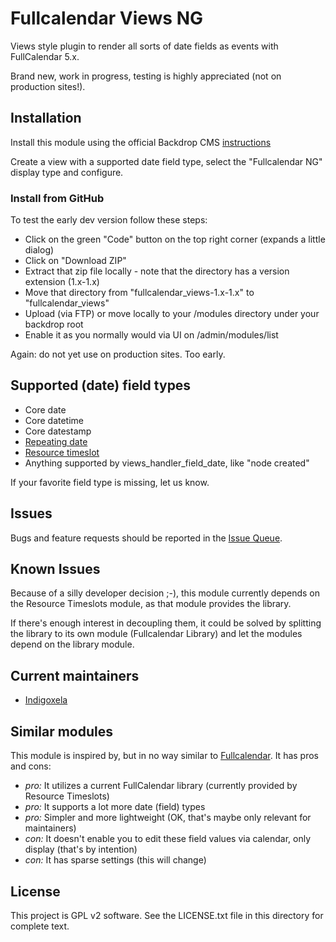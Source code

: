 # Fullcalendar Views NG

Views style plugin to render all sorts of date fields as events with FullCalendar
 5.x.

Brand new, work in progress, testing is highly appreciated (not on production
 sites!).

## Installation

Install this module using the official Backdrop CMS
 [instructions](https://docs.backdropcms.org/documentation/extend-with-modules)

Create a view with a supported date field type, select the "Fullcalendar NG"
 display type and configure.

### Install from GitHub

To test the early dev version follow these steps:

- Click on the green "Code" button on the top right corner (expands a little
 dialog)
- Click on "Download ZIP"
- Extract that zip file locally - note that the directory has a version
 extension (1.x-1.x)
- Move that directory from "fullcalendar_views-1.x-1.x" to
 "fullcalendar_views"
- Upload (via FTP) or move locally to your /modules directory under your backdrop root
- Enable it as you normally would via UI on /admin/modules/list

Again: do not yet use on production sites. Too early.

## Supported (date) field types

- Core date
- Core datetime
- Core datestamp
- [Repeating date](https://backdropcms.org/project/repeating_dates)
- [Resource timeslot](https://backdropcms.org/project/resource_timeslots)
- Anything supported by views_handler_field_date, like "node created"

If your favorite field type is missing, let us know.

## Issues

Bugs and feature requests should be reported in the
 [Issue Queue](https://github.com/backdrop-contrib/fullcalendar_views/issues).

## Known Issues

Because of a silly developer decision ;-), this module currently depends on
 the Resource Timeslots module, as that module provides the library.

If there's enough interest in decoupling them, it could be solved by
 splitting the library to its own module (Fullcalendar Library) and let the
 modules depend on the library module.

## Current maintainers

* [Indigoxela](https://github.com/indigoxela)

## Similar modules

This module is inspired by, but in no way similar to
 [Fullcalendar](https://backdropcms.org/project/fullcalendar). It has pros and
 cons:

- *pro:* It utilizes a current FullCalendar library (currently provided by Resource
 Timeslots)
- *pro:* It supports a lot more date (field) types
- *pro:* Simpler and more lightweight (OK, that's maybe only relevant for
 maintainers)
- *con:* It doesn't enable you to edit these field values via calendar, only display
 (that's by intention)
- *con:* It has sparse settings (this will change)

## License

This project is GPL v2 software. See the LICENSE.txt file in this directory for complete text.
